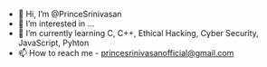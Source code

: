 - 👋 Hi, I’m @PrinceSrinivasan
- 👀 I’m interested in ...
- 🌱 I’m currently learning C, C++, Ethical Hacking, Cyber Security, JavaScript, Pyhton
- 📫 How to reach me - princesrinivasanofficial@gmail.com
<!---
PrinceSrinivasan/PrinceSrinivasan is a ✨ special ✨ repository because its `README.md` (this file) appears on your GitHub profile.
You can click the Preview link to take a look at your changes.
--->
